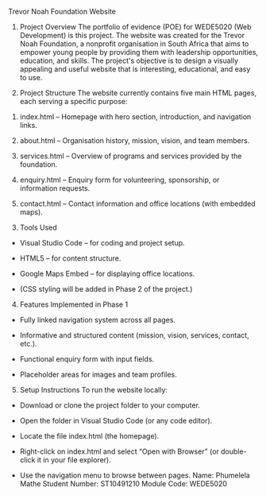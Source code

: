 Trevor Noah Foundation Website

1. Project Overview
The portfolio of evidence (POE) for WEDE5020 (Web Development) is this project.
The website was created for the Trevor Noah Foundation, a nonprofit organisation in South Africa that aims to empower young people by providing them with leadership opportunities, education, and skills.
The project's objective is to design a visually appealing and useful website that is interesting, educational, and easy to use.

2. Project Structure
The website currently contains five main HTML pages, each serving a specific purpose:

1) index.html – Homepage with hero section, introduction, and navigation links.

2) about.html – Organisation history, mission, vision, and team members.

3) services.html – Overview of programs and services provided by the foundation.

4) enquiry.html – Enquiry form for volunteering, sponsorship, or information requests.

5) contact.html – Contact information and office locations (with embedded maps).

3. Tools Used

- Visual Studio Code – for coding and project setup.
  
- HTML5 – for content structure.
  
- Google Maps Embed – for displaying office locations.
  
- (CSS styling will be added in Phase 2 of the project.)

4. Features Implemented in Phase 1

- Fully linked navigation system across all pages.
  
- Informative and structured content (mission, vision, services, contact, etc.).
  
- Functional enquiry form with input fields.
  
- Placeholder areas for images and team profiles.

5. Setup Instructions
To run the website locally:
 
- Download or clone the project folder to your computer.
 
- Open the folder in Visual Studio Code (or any code editor).
  
- Locate the file index.html (the homepage).
  
- Right-click on index.html and select “Open with Browser” (or double-click it in your file explorer).
  
- Use the navigation menu to browse between pages.
Name: Phumelela Mathe
Student Number: ST10491210
Module Code: WEDE5020
